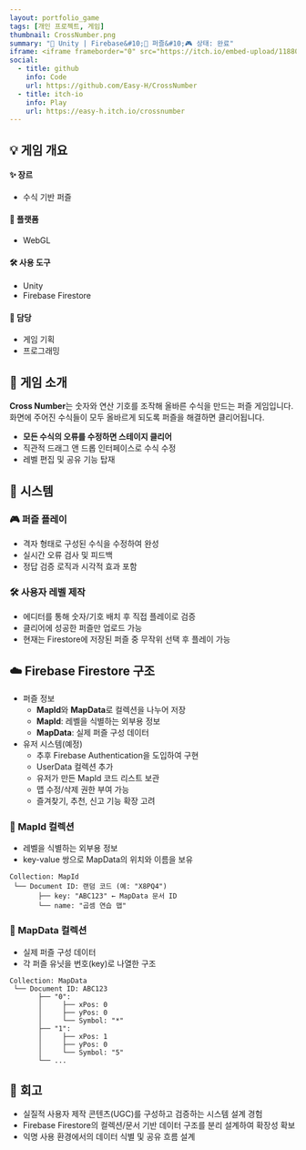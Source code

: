 ```yaml
---
layout: portfolio_game
tags: [개인 프로젝트, 게임]
thumbnail: CrossNumber.png
summary: "🔧 Unity | Firebase&#10;🌟 퍼즐&#10;🎮 상태: 완료"
iframe: <iframe frameborder="0" src="https://itch.io/embed-upload/11880307?color=333333" allow="autoplay; fullscreen" width="300" height="470"><a href="https://easy-h.itch.io/crossnumber">Play Cross Number on itch.io</a></iframe>
social:
  - title: github
    info: Code
    url: https://github.com/Easy-H/CrossNumber
  - title: itch-io
    info: Play
    url: https://easy-h.itch.io/crossnumber
---
```


<!-- card: 개요 -->

## 💡 게임 개요

#### ✨ 장르
- 수식 기반 퍼즐

#### 📱 플랫폼
- WebGL

#### 🛠 사용 도구
- Unity
- Firebase Firestore

#### 👤 담당
- 게임 기획
- 프로그래밍

<!-- card: 개요 -->
## 📖 게임 소개
**Cross Number**는 숫자와 연산 기호를 조작해 올바른 수식을 만드는 퍼즐 게임입니다.  
화면에 주어진 수식들이 모두 올바르게 되도록 퍼즐을 해결하면 클리어됩니다.

- **모든 수식의 오류를 수정하면 스테이지 클리어**
- 직관적 드래그 앤 드롭 인터페이스로 수식 수정
- 레벨 편집 및 공유 기능 탑재

<!-- card: 시스템 -->
## 🧩 시스템

### 🎮 퍼즐 플레이

- 격자 형태로 구성된 수식을 수정하여 완성
- 실시간 오류 검사 및 피드백
- 정답 검증 로직과 시각적 효과 포함

### 🛠 사용자 레벨 제작

- 에디터를 통해 숫자/기호 배치 후 직접 플레이로 검증
- 클리어에 성공한 퍼즐만 업로드 가능
- 현재는 Firestore에 저장된 퍼즐 중 무작위 선택 후 플레이 가능

<!-- card: 데이터 구조 -->
## ☁️ Firebase Firestore 구조

- 퍼즐 정보
  - **MapId**와 **MapData**로 컬렉션을 나누어 저장
  - **MapId**: 레벨을 식별하는 외부용 정보
  - **MapData**: 실제 퍼즐 구성 데이터
- 유저 시스템(예정)
  - 추후 Firebase Authentication을 도입하여 구현
  - UserData 컬렉션 추가
  - 유저가 만든 MapId 코드 리스트 보관
  - 맵 수정/삭제 권한 부여 가능
  - 즐겨찾기, 추천, 신고 기능 확장 고려

<!-- card: 데이터 구조 -->

### 📁 MapId 컬렉션
- 레벨을 식별하는 외부용 정보
- key-value 쌍으로 MapData의 위치와 이름을 보유

```plaintext
Collection: MapId
 └── Document ID: 랜덤 코드 (예: "X8PQ4")
       ├── key: "ABC123" ← MapData 문서 ID
       └── name: "곱셈 연습 맵"
```

<!-- card: 데이터 구조 -->
### 📁 MapData 컬렉션
- 실제 퍼즐 구성 데이터
- 각 퍼즐 유닛을 번호(key)로 나열한 구조
```plaintext
Collection: MapData
 └── Document ID: ABC123
       ├── "0":
       │     ├── xPos: 0
       │     ├── yPos: 0
       │     └── Symbol: "*"
       ├── "1":
       │     ├── xPos: 1
       │     ├── yPos: 0
       │     └── Symbol: "5"
       └── ...
```

<!-- card: 회고 -->
## 🌱 회고
- 실질적 사용자 제작 콘텐츠(UGC)를 구성하고 검증하는 시스템 설계 경험
- Firebase Firestore의 컬렉션/문서 기반 데이터 구조를 분리 설계하여 확장성 확보
- 익명 사용 환경에서의 데이터 식별 및 공유 흐름 설계